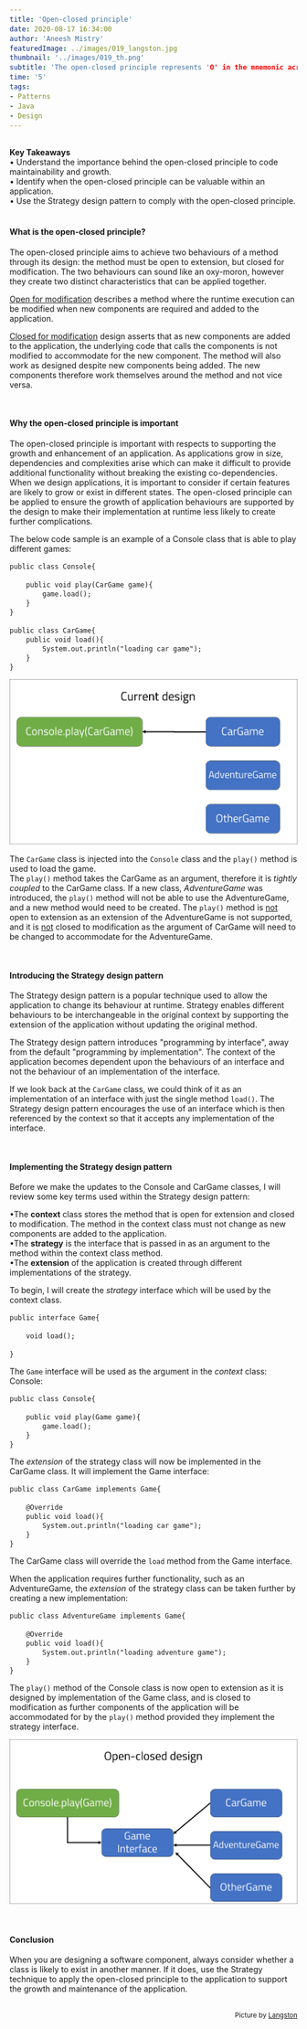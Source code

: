 ```yaml
---
title: 'Open-closed principle'
date: 2020-08-17 16:34:00
author: 'Aneesh Mistry'
featuredImage: ../images/019_langston.jpg
thumbnail: '../images/019_th.png'
subtitle: 'The open-closed principle represents 'O' in the mnemonic acronym of design principles 'SOLID'. Software components must be open for extension, but closed to modification. This blog reviews how open-closed can be implemented by design using the Strategy pattern.'
time: '5'
tags:
- Patterns
- Java
- Design
---
```

<br>
<strong>Key Takeaways</strong><br>
&#8226; Understand the importance behind the open-closed principle to code maintainability and growth.<br>
&#8226; Identify when the open-closed principle can be valuable within an application.<br>
&#8226; Use the Strategy design pattern to comply with the open-closed principle.<br>



<br>
<h4>What is the open-closed principle?</h4>
<p>
The open-closed principle aims to achieve two behaviours of a method through its design: the method must be open to extension, but closed for modification. The two behaviours can sound like an oxy-moron, however they create two distinct characteristics that can be applied together.
</p>
<p>
<u>Open for modification</u> describes a method where the runtime execution can be modified when new components are required and added to the application.
</p>
<p>
<u>Closed for modification</u> design asserts that as new components are added to the application, the underlying code that calls the components is not modified to accommodate for the new component. The method will also work as designed despite new components being added. The new components therefore work themselves around the method and not vice versa.
</p>
<br>
<h4>Why the open-closed principle is important</h4>
<p>
The open-closed principle is important with respects to supporting the growth and enhancement of an application. As applications grow in size, dependencies and complexities arise which can make it difficult to provide additional functionality without breaking the existing co-dependencies. When we design applications, it is important to consider if certain features are likely to grow or exist in different states. The open-closed principle can be applied to ensure the growth of application behaviours are supported by the design to make their implementation at runtime less likely to create further complications.
</p>
<p>
The below code sample is an example of a Console class that is able to play different games:

```java{numberLines:true}
public class Console{

    public void play(CarGame game){
        game.load();
    }
}

public class CarGame{
    public void load(){
        System.out.println("loading car game");
    }
}
```

![Current design](../../src/images/019_closedDesign.png)

</p>
<p>
The <code>CarGame</code> class is injected into the <code>Console</code> class and the <code>play()</code> method is used to load the game.<br>
The <code>play()</code> method takes the CarGame as an argument, therefore it is <i>tightly coupled</i> to the CarGame class. If a new class, <i>AdventureGame</i> was introduced, the <code>play()</code> method will not be able to use the AdventureGame, and a new method would need to be created. The <code>play()</code> method is <u>not</u> open to extension as an extension of the AdventureGame is not supported, and it is <u>not</u> closed to modification as the argument of CarGame will need to be changed to accommodate for the AdventureGame.
</p>
<br>
<h4>Introducing the Strategy design pattern</h4>
<p>
The Strategy design pattern is a popular technique used to allow the application to change its behaviour at runtime. Strategy enables different behaviours to be interchangeable in the original context by supporting the extension of the application without updating the original method.
</p>
<p>
The Strategy design pattern introduces "programming by interface", away from the default "programming by implementation". The context of the application becomes dependent upon the behaviours of an interface and not the behaviour of an implementation of the interface.
</p>
<p>
If we look back at the <code>CarGame</code> class, we could think of it as an implementation of an interface with just the single method <code>load()</code>. The Strategy design pattern encourages the use of an interface which is then referenced by the context so that it accepts any implementation of the interface.
</p>
<br>
<h4>Implementing the Strategy design pattern</h4>
<p>
Before we make the updates to the Console and CarGame classes, I will review some key terms used within the Strategy design pattern:
</p>
<p>
&#8226;The <strong>context</strong> class stores the method that is open for extension and closed to modification. The method in the context class must not change as new components are added to the application.<br>
&#8226;The <strong>strategy</strong> is the interface that is passed in as an argument to the method within the context class method.<br>
&#8226;The <strong>extension</strong> of the application is created through different implementations of the strategy.
</p>
<p>
To begin, I will create the <i>strategy</i> interface which will be used by the context class.

```java{numberLines:true}
public interface Game{

    void load();

}
```
</p>
<p>
The <code>Game</code> interface will be used as the argument in the <i>context</i> class: Console:

```java{numberLines:true}
public class Console{

    public void play(Game game){
        game.load();
    }
}
```
</p>

<p>
The <i>extension</i> of the strategy class will now be implemented in the CarGame class. It will implement the Game interface:

```java{numberLines:true}
public class CarGame implements Game{

    @Override
    public void load(){
        System.out.println("loading car game");
    }
}

```
The CarGame class will override the <code>load</code> method from the Game interface.
</p>
<p>
When the application requires further functionality, such as an AdventureGame, the <i>extension</i> of the strategy class can be taken further by creating a new implementation:

```java{numberLines:true}
public class AdventureGame implements Game{

    @Override
    public void load(){
        System.out.println("loading adventure game");
    }
}

```
</p>
<p>
The <code>play()</code> method of the Console class is now open to extension as it is designed by implementation of the Game class, and is closed to modification as further components of the application will be accommodated for by the <code>play()</code> method provided they implement the strategy interface.

![Open closed design](../../src/images/019_openClosed.png)


</p>
<br>
<h4>Conclusion</h4>
<p>
When you are designing a software component, always consider whether a class is likely to exist in another manner.
If it does, use the Strategy technique to apply the open-closed principle to the application to support the growth and maintenance of the application. 
</p>

<br>
<small style="float: right;" >Picture by <a target="_blank" href="https://unsplash.com/@slangston">Langston</small></a><br>